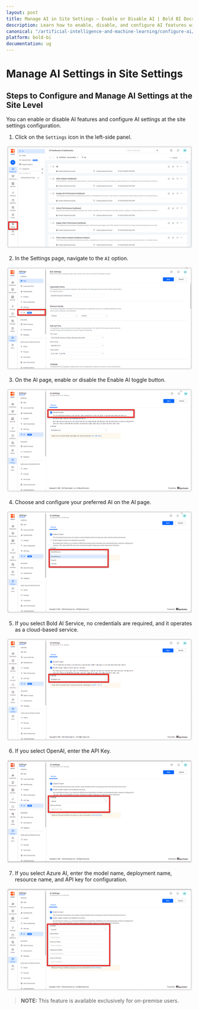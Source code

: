 ```yaml
---
layout: post
title: Manage AI in Site Settings – Enable or Disable AI | Bold BI Docs
description: Learn how to enable, disable, and configure AI features within the Site Settings of Bold BI for better control and enhanced AI management.
canonical: "/artificial-intelligence-and-machine-learning/configure-ai/site-settings-configuration/"
platform: bold-bi
documentation: ug
---
```

# Manage AI Settings in Site Settings

## Steps to Configure and Manage AI Settings at the Site Level

You can enable or disable AI features and configure AI settings at the site settings configuration.

1. Click on the `Settings` icon in the left-side panel.

![Settings icon](/static/assets/artificial-intelligence-and-machine-learning/images/configure-ai-feature/site-settings/settings.png)

2. In the Settings page, navigate to the `AI` option.

![Settings icon](/static/assets/artificial-intelligence-and-machine-learning/images/configure-ai-feature/site-settings/AI.png)

3. On the AI page, enable or disable the Enable AI toggle button.

![Settings icon](/static/assets/artificial-intelligence-and-machine-learning/images/configure-ai-feature/site-settings/enable.png)

4. Choose and configure your preferred AI on the AI page.

![Settings icon](/static/assets/artificial-intelligence-and-machine-learning/images/configure-ai-feature/site-settings/optionAI.png)

5. If you select Bold AI Service, no credentials are required, and it operates as a cloud-based service.

![Settings icon](/static/assets/artificial-intelligence-and-machine-learning/images/configure-ai-feature/site-settings/boldAI.png)

6. If you select OpenAI, enter the API Key.

![Settings icon](/static/assets/artificial-intelligence-and-machine-learning/images/configure-ai-feature/site-settings/openAI.png)

7. If you select Azure AI, enter the model name, deployment name, resource name, and API key for configuration.

![Settings icon](/static/assets/artificial-intelligence-and-machine-learning/images/configure-ai-feature/site-settings/azureAI.png)

>**NOTE:** This feature is available exclusively for on-premise users.